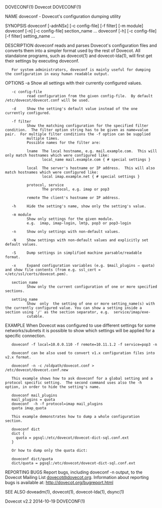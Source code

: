 DOVECONF(1)                                                                                        Dovecot                                                                                        DOVECONF(1)



NAME
       doveconf - Dovecot's configuration dumping utility

SYNOPSIS
       doveconf [-adnNSx] [-c config-file] [-f filter] [-m module]
       doveconf [-n] [-c config-file] section_name ...
       doveconf [-h] [-c config-file] [-f filter] setting_name ...

DESCRIPTION
       doveconf  reads  and  parses  Dovecot's  configuration files and converts them into a simpler format used by the rest of Dovecot. All standalone programs, such as dovecot(1) and dovecot-lda(1), will
       first get their settings by executing doveconf.

       For system administrators, doveconf is mainly useful for dumping the configuration in easy human readable output.

OPTIONS
       -a     Show all settings with their currently configured values.

       -c config-file
              read configuration from the given config-file.  By default /etc/dovecot/dovecot.conf will be used.

       -d     Show the setting's default value instead of the one currently configured.

       -f filter
              Show the matching configuration for the specified filter condition.  The filter option string has to be given as name=value pair.  For multiple filter conditions the -f option can be supplied
              multiple times.
              Possible names for the filter are:

              lname  The local hostname, e.g. mail.example.com.  This will only match hostnames which were configured like:
                     local_name mail.example.com { # special settings }

              local  The server's hostname or IP address.  This will also match hostnames which were configured like:
                     local imap.example.net { # special settings }

              protocol, service
                     The protocol, e.g. imap or pop3

              remote The client's hostname or IP address.

       -h     Hide the setting's name, show only the setting's value.

       -m module
              Show only settings for the given module.
              e.g.  imap, imap-login, lmtp, pop3 or pop3-login

       -n     Show only settings with non-default values.

       -N     Show settings with non-default values and explicitly set default values.

       -S     Dump settings in simplified machine parsable/readable format.

       -x     Expand configuration variables (e.g. $mail_plugins ⇒ quota) and show file contents (from e.g. ssl_cert = </etc/ssl/certs/dovecot.pem).

       section_name
              Show only the current configuration of one or more specified sections.

       setting_name
              Show  only  the setting of one or more setting_name(s) with the currently configured value. You can show a setting inside a section using '/' as the section separator, e.g.  service/imap/exe‐
              cutable.

EXAMPLE
       When Dovecot was configured to use different settings for some networks/subnets it is possible to show which settings will be applied for a specific connection.

       doveconf -f local=10.0.0.110 -f remote=10.11.1.2 -f service=pop3 -n

       doveconf can be also used to convert v1.x configuration files into v2.x format.

       doveconf -n -c /oldpath/dovecot.conf > /etc/dovecot/dovecot.conf.new

       This example shows how to ask doveconf for a global setting and a protocol specific setting.  The second command uses also the -h option, in order to hide the setting's name.

       doveconf mail_plugins
       mail_plugins = quota
       doveconf  -h -f protocol=imap mail_plugins
       quota imap_quota

       This example demonstrates how to dump a whole configuration section.

       doveconf dict
       dict {
         quota = pgsql:/etc/dovecot/dovecot-dict-sql.conf.ext
       }

       Or how to dump only the quota dict:

       doveconf dict/quota
       dict/quota = pgsql:/etc/dovecot/dovecot-dict-sql.conf.ext

REPORTING BUGS
       Report bugs, including doveconf -n output, to the Dovecot Mailing List <dovecot@dovecot.org>.  Information about reporting bugs is available at: http://dovecot.org/bugreport.html

SEE ALSO
       doveadm(1), dovecot(1), dovecot-lda(1), dsync(1)



Dovecot v2.2                                                                                      2014-10-19                                                                                      DOVECONF(1)
